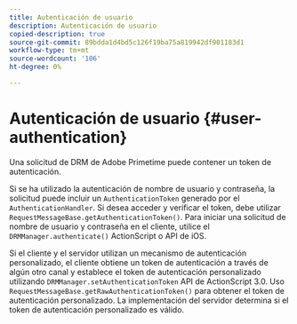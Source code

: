 ```yaml
---
title: Autenticación de usuario
description: Autenticación de usuario
copied-description: true
source-git-commit: 89bdda1d4bd5c126f19ba75a819942df901183d1
workflow-type: tm+mt
source-wordcount: '106'
ht-degree: 0%

---
```



# Autenticación de usuario {#user-authentication}

Una solicitud de DRM de Adobe Primetime puede contener un token de autenticación.

Si se ha utilizado la autenticación de nombre de usuario y contraseña, la solicitud puede incluir un `AuthenticationToken` generado por el `AuthenticationHandler`. Si desea acceder y verificar el token, debe utilizar `RequestMessageBase.getAuthenticationToken()`. Para iniciar una solicitud de nombre de usuario y contraseña en el cliente, utilice el `DRMManager.authenticate()` ActionScript o API de iOS.

Si el cliente y el servidor utilizan un mecanismo de autenticación personalizado, el cliente obtiene un token de autenticación a través de algún otro canal y establece el token de autenticación personalizado utilizando `DRMManager.setAuthenticationToken` API de ActionScript 3.0. Uso `RequestMessageBase.getRawAuthenticationToken()` para obtener el token de autenticación personalizado. La implementación del servidor determina si el token de autenticación personalizado es válido.
